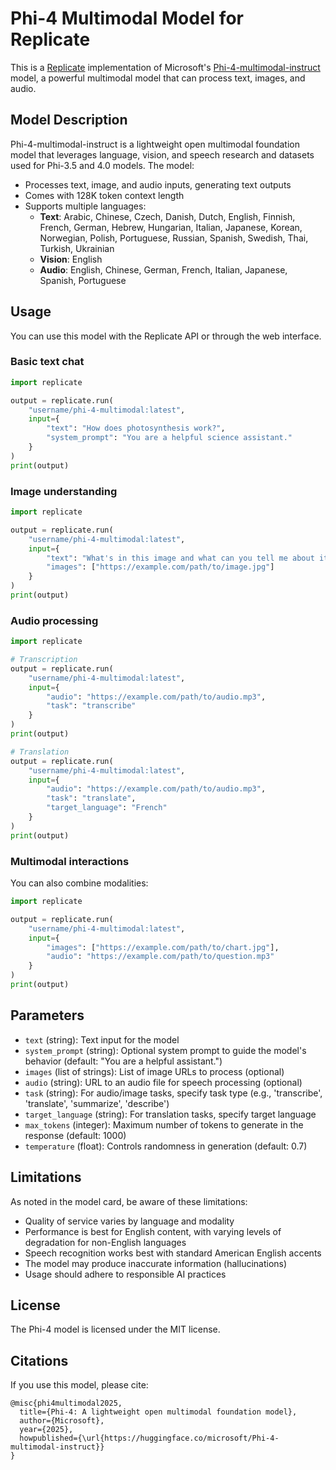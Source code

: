 # Phi-4 Multimodal Model for Replicate

This is a [Replicate](https://replicate.com) implementation of Microsoft's [Phi-4-multimodal-instruct](https://huggingface.co/microsoft/Phi-4-multimodal-instruct) model, a powerful multimodal model that can process text, images, and audio.

## Model Description

Phi-4-multimodal-instruct is a lightweight open multimodal foundation model that leverages language, vision, and speech research and datasets used for Phi-3.5 and 4.0 models. The model:

- Processes text, image, and audio inputs, generating text outputs
- Comes with 128K token context length
- Supports multiple languages:
  - **Text**: Arabic, Chinese, Czech, Danish, Dutch, English, Finnish, French, German, Hebrew, Hungarian, Italian, Japanese, Korean, Norwegian, Polish, Portuguese, Russian, Spanish, Swedish, Thai, Turkish, Ukrainian
  - **Vision**: English
  - **Audio**: English, Chinese, German, French, Italian, Japanese, Spanish, Portuguese

## Usage

You can use this model with the Replicate API or through the web interface.

### Basic text chat

```python
import replicate

output = replicate.run(
    "username/phi-4-multimodal:latest",
    input={
        "text": "How does photosynthesis work?",
        "system_prompt": "You are a helpful science assistant."
    }
)
print(output)
```

### Image understanding

```python
import replicate

output = replicate.run(
    "username/phi-4-multimodal:latest",
    input={
        "text": "What's in this image and what can you tell me about it?",
        "images": ["https://example.com/path/to/image.jpg"]
    }
)
print(output)
```

### Audio processing

```python
import replicate

# Transcription
output = replicate.run(
    "username/phi-4-multimodal:latest",
    input={
        "audio": "https://example.com/path/to/audio.mp3",
        "task": "transcribe"
    }
)
print(output)

# Translation
output = replicate.run(
    "username/phi-4-multimodal:latest",
    input={
        "audio": "https://example.com/path/to/audio.mp3",
        "task": "translate",
        "target_language": "French"
    }
)
print(output)
```

### Multimodal interactions

You can also combine modalities:

```python
import replicate

output = replicate.run(
    "username/phi-4-multimodal:latest",
    input={
        "images": ["https://example.com/path/to/chart.jpg"],
        "audio": "https://example.com/path/to/question.mp3"
    }
)
print(output)
```

## Parameters

- `text` (string): Text input for the model
- `system_prompt` (string): Optional system prompt to guide the model's behavior (default: "You are a helpful assistant.")
- `images` (list of strings): List of image URLs to process (optional)
- `audio` (string): URL to an audio file for speech processing (optional)
- `task` (string): For audio/image tasks, specify task type (e.g., 'transcribe', 'translate', 'summarize', 'describe')
- `target_language` (string): For translation tasks, specify target language
- `max_tokens` (integer): Maximum number of tokens to generate in the response (default: 1000)
- `temperature` (float): Controls randomness in generation (default: 0.7)

## Limitations

As noted in the model card, be aware of these limitations:

- Quality of service varies by language and modality
- Performance is best for English content, with varying levels of degradation for non-English languages
- Speech recognition works best with standard American English accents
- The model may produce inaccurate information (hallucinations)
- Usage should adhere to responsible AI practices

## License

The Phi-4 model is licensed under the MIT license.

## Citations

If you use this model, please cite:

```
@misc{phi4multimodal2025,
  title={Phi-4: A lightweight open multimodal foundation model},
  author={Microsoft},
  year={2025},
  howpublished={\url{https://huggingface.co/microsoft/Phi-4-multimodal-instruct}}
}
``` 